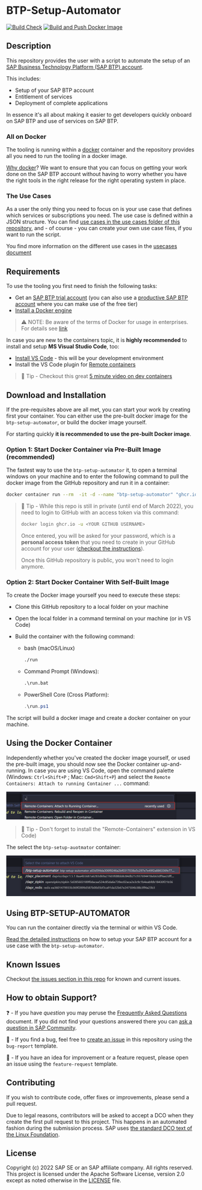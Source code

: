 # BTP-Setup-Automator
<!--- Register repository https://api.reuse.software/register, then add REUSE badge:
[![REUSE status](https://api.reuse.software/badge/github.com/SAP-samples/btp-setup-automator)](https://api.reuse.software/info/github.com/SAP-samples/btp-setup-automator)
-->

[![Build Check](https://github.com/SAP-samples/btp-setup-automator/actions/workflows/build-quality-check.yml/badge.svg?branch=main)](https://github.com/SAP-samples/btp-setup-automator/actions/workflows/build-quality-check.yml) [![Build and Push Docker Image](https://github.com/SAP-samples/btp-setup-automator/actions/workflows/docker-build-and-push.yml/badge.svg)](https://github.com/SAP-samples/btp-setup-automator/actions/workflows/docker-build-and-push.yml)

## Description

This repository provides the user with a script to automate the setup of an [SAP Business Technology Platform (SAP BTP) account](https://account.hana.ondemand.com/).

This includes:

- Setup of your SAP BTP account
- Entitlement of services
- Deployment of complete applications

In essence it's all about making it easier to get developers quickly onboard on SAP BTP and use of services on SAP BTP.

### All on Docker

The tooling is running within a [docker](https://www.docker.com/) container and the repository provides all you need to run the tooling in a docker image.

[Why docker](https://www.docker.com/why-docker)? We want to ensure that you can focus on getting your work done on the SAP BTP account without having to worry whether you have the right tools in the right release for the right operating system in place.

### The Use Cases

As a user the only thing you need to focus on is your use case that defines which services or subscriptions you need. The use case is defined within a JSON structure. You can find [use cases in the use cases folder of this repository](usecases/), and - of course - you can create your own use case files, if you want to run the script.

You find more information on the different use cases in the [usecases document](./docs/USECASES.md)

## Requirements

To use the tooling you first need to finish the following tasks:

- Get an [SAP BTP trial account](https://cockpit.hanatrial.ondemand.com/trial/#/home/trial) (you can also use a [productive SAP BTP account](https://account.hana.ondemand.com/#/home/welcome) where you can make use of the free tier)
- [Install a Docker engine](https://docs.docker.com/desktop/)

> ⚠ NOTE: Be aware of the terms of Docker for usage in enterprises. For details see [link](https://www.docker.com/blog/updating-product-subscriptions/)

In case you are new to the containers topic, it is **highly recommended** to install and setup **MS Visual Studio Code**, too:

- [Install VS Code](https://code.visualstudio.com/download) - this will be your development environment
- Install the VS Code plugin for [Remote containers](https://marketplace.visualstudio.com/items?itemName=ms-vscode-remote.remote-containers) 

> 📝 Tip - Checkout this great [5 minute video on dev containers](https://www.youtube.com/watch?v=Uvf2FVS1F8k)

## Download and Installation

If the pre-requisites above are all met, you can start your work by creating first your container. You can either use the pre-built docker image for the `btp-setup-automator`, or build the docker image yourself.

For starting quickly **it is recommended to use the pre-built Docker image**.

### Option 1: Start Docker Container via Pre-Built Image (recommended)

The fastest way to use the `btp-setup-automator` it, to open a terminal windows on your machine and to enter the following command to pull the docker image from the GitHub repository and run it in a container:

```bash
docker container run --rm  -it -d --name "btp-setup-automator" "ghcr.io/sap-samples/btp-setup-automator:main"
```

> 📝 Tip - While this repo is still in private (until end of March 2022), you need to login to GitHub with an access token via this command:
>
> ```bash
> docker login ghcr.io -u <YOUR GITHUB USERNAME>
> ```
>
> Once entered, you will be asked for your password, which is a **personal  access token** that you need to create in your GitHub account for your user ([checkout the instructions](https://docs.github.com/en/authentication/keeping-your-account-and-data-secure/creating-a-personal-access-token)).
>
> Once this GitHub repository is public, you won't need to login anymore.

### Option 2: Start Docker Container With Self-Built Image

To create the Docker image yourself you need to execute these steps:

- Clone this GitHub repository to a local folder on your machine
- Open the local folder in a command terminal on your machine (or in VS Code)
- Build the container with the following command:

  - bash (macOS/Linux)

    ```bash
    ./run
    ```

  - Command Prompt (Windows):

    ```cmd
    .\run.bat
    ```

  - PowerShell Core (Cross Platform):

    ```powershell
    .\run.ps1
    ```

The script  will build a docker image and create a docker container on your machine.

## Using the Docker Container

Independently whether you've created the docker image yourself, or used the pre-built image, you should now see the Docker container up-and-running. In case you are using VS Code, open the command palette (Windows: `Ctrl+Shift+P` ; Mac: `Cmd+Shift+P`) and select the `Remote Containers: Attach to running Container ...` command:

![command in VS Code to attach it to a running container](docs/pics/quick-guide-step00.png)

> 📝 Tip - Don't forget to install the "Remote-Containers" extension in VS Code)

The select the `btp-setup-auotmator` container:

![select running container in VS Code](docs/pics/quick-guide-step01.png)

## Using BTP-SETUP-AUTOMATOR

You can run the container directly via the terminal or within VS Code.

[Read the detailed instructions](docs/README.md) on how to setup your SAP BTP account for a use case with the `btp-setup-automator`.

## Known Issues

Checkout [the issues section in this repo](https://github.com/SAP-samples/btp-setup-automator/issues) for known and current issues.

## How to obtain Support?

❓ - If you have *question* you may peruse the [Frequently Asked Questions](docs/FAQ.md) document. If you did not find your questions answered there you can [ask a question in SAP Community](https://answers.sap.com/questions/ask.html).

🐛 - If you find a bug, feel free to [create an issue](https://github.com/SAP-samples/btp-setup-automator/issues) in this repository using the `bug-report` template.

🚀 - If you have an idea for improvement or a feature request, please open an issue using the `feature-request` template.

## Contributing

If you wish to contribute code, offer fixes or improvements, please send a pull request.

Due to legal reasons, contributors will be asked to accept a DCO when they create the first pull request to this project. This happens in an automated fashion during the submission process. SAP uses [the standard DCO text of the Linux Foundation](https://developercertificate.org/).

## License

Copyright (c) 2022 SAP SE or an SAP affiliate company. All rights reserved. This project is licensed under the Apache Software License, version 2.0 except as noted otherwise in the [LICENSE](LICENSES/Apache-2.0.txt) file.
